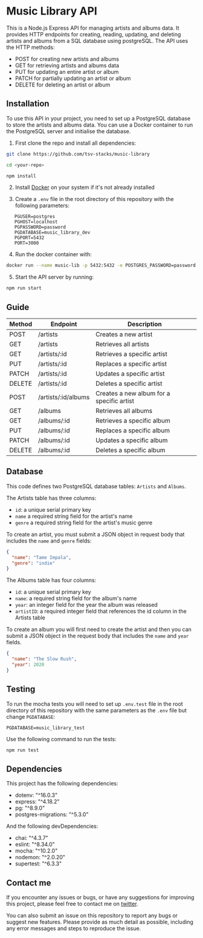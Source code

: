 # Music Library API

This is a Node.js Express API for managing artists and albums data. It provides HTTP endpoints for creating, reading, updating, and deleting artists and albums from a SQL database using postgreSQL. The API uses the HTTP methods:

- POST for creating new artists and albums
- GET for retrieving artists and albums data
- PUT for updating an entire artist or album
- PATCH for partially updating an artist or album
- DELETE for deleting an artist or album

## Installation

To use this API in your project, you need to set up a PostgreSQL database to store the artists and albums data. You can use a Docker container to run the PostgreSQL server and initialise the database.

1. First clone the repo and install all dependencies:

```bash
git clone https://github.com/tsv-stacks/music-library

cd <your-repo>

npm install
```

2. Install [Docker](https://docs.docker.com/get-docker/) on your system if it's not already installed

3. Create a `.env` file in the root directory of this repository with the following parameters:

```text
   PGUSER=postgres
   PGHOST=localhost
   PGPASSWORD=password
   PGDATABASE=music_library_dev
   PGPORT=5432
   PORT=3000
```

4. Run the docker container with:

```bash
docker run --name music-lib -p 5432:5432 -e POSTGRES_PASSWORD=password -d postgres
```

5. Start the API server by running:

```bash
npm run start
```

## Guide

| Method | Endpoint            | Description                               |
| ------ | ------------------- | ----------------------------------------- |
| POST   | /artists            | Creates a new artist                      |
| GET    | /artists            | Retrieves all artists                     |
| GET    | /artists/:id        | Retrieves a specific artist               |
| PUT    | /artists/:id        | Replaces a specific artist                |
| PATCH  | /artists/:id        | Updates a specific artist                 |
| DELETE | /artists/:id        | Deletes a specific artist                 |
| POST   | /artists/:id/albums | Creates a new album for a specific artist |
| GET    | /albums             | Retrieves all albums                      |
| GET    | /albums/:id         | Retrieves a specific album                |
| PUT    | /albums/:id         | Replaces a specific album                 |
| PATCH  | /albums/:id         | Updates a specific album                  |
| DELETE | /albums/:id         | Deletes a specific album                  |

## Database

This code defines two PostgreSQL database tables: `Artists` and `Albums`.

The Artists table has three columns:

- `id`: a unique serial primary key
- `name` a required string field for the artist's name
- `genre` a required string field for the artist's music genre

To create an artist, you must submit a JSON object in request body that includes the `name` and `genre` fields:

```json
{
  "name": "Tame Impala",
  "genre": "indie"
}
```

The Albums table has four columns:

- `id`: a unique serial primary key
- `name`: a required string field for the album's name
- `year`: an integer field for the year the album was released
- `artistID`: a required integer field that references the id column in the Artists table

To create an album you will first need to create the artist and then you can submit a JSON object in the request body that includes the `name` and `year` fields.

```json
{
  "name": "The Slow Rush",
  "year": 2020
}
```

## Testing

To run the mocha tests you will need to set up `.env.test` file in the root directory of this repository with the same parameters as the `.env` file but change `PGDATABASE`:

```text
PGDATABASE=music_library_test
```

Use the following command to run the tests:

```bash
npm run test
```

## Dependencies

This project has the following dependencies:

- dotenv: "^16.0.3"
- express: "^4.18.2"
- pg: "^8.9.0"
- postgres-migrations: "^5.3.0"

And the following devDependencies:

- chai: "^4.3.7"
- eslint: "^8.34.0"
- mocha: "^10.2.0"
- nodemon: "^2.0.20"
- supertest: "^6.3.3"

## Contact me

If you encounter any issues or bugs, or have any suggestions for improving this project, please feel free to contact me on [twitter](https://twitter.com/tsv_stacks).

You can also submit an issue on this repository to report any bugs or suggest new features. Please provide as much detail as possible, including any error messages and steps to reproduce the issue.
